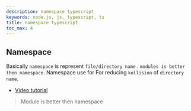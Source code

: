 ```yaml
---
description: namespace typescript
keywords: node.js, js, typescript, ts
title: namespace typescript
toc_max: 4
---
```

## Namespace

Basically `namespace` is represent `file/directory name` . `modules is better then namespace`. Namespace use for  For reducing `kollision` of `directory name`.

* <a href="https://youtu.be/4Onwa-Putv4">Video tutorial</a>

> Module is better then namespace

